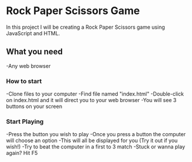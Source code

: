 # Rock Paper Scissors Game

In this project I will be creating a Rock Paper Scissors game using JavaScript and HTML.

## What you need
-Any web browser

### How to start
-Clone files to your computer
-Find file named "index.html"
-Double-click on index.html and it will direct you to your web browser
-You will see 3 buttons on your screen


### Start Playing
-Press the button you wish to play
-Once you press a button the computer will choose an option
-This will all be displayed for you (Try it out if you wish!)
-Try to beat the computer in a first to 3 match
-Stuck or wanna play again? Hit F5


